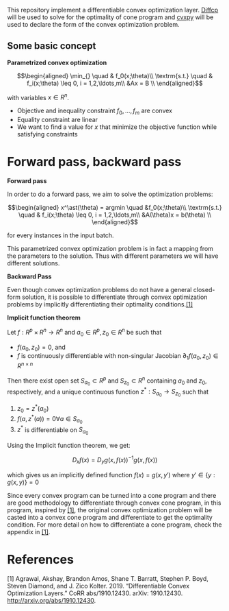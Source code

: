 This repository implement a differentiable convex optimization layer. [Diffcp](https://github.com/cvxgrp/diffcp) will be used to solve for the optimality of cone program and [cvxpy](https://github.com/cvxpy/cvxpy) will be used to declare the form of the convex optimization problem.

## Some basic concept

**Parametrized convex optimization**

$$\begin{aligned}
\min_{} \quad & f_0(x;\theta)\\
\textrm{s.t.} \quad & f_i(x;\theta) \leq 0, i = 1,2,\ldots,m\\
  &Ax = B    \\
\end{aligned}$$

with variables $x \in R^n$. 

- Objective and inequality constraint $f_0,\ldots,f_m$ are convex
- Equality constraint are linear
- We want to find a value for $x$ that minimize the objective function while satisfying constraints

# Forward pass, backward pass

**Forward pass**

In order to do a forward pass, we aim to solve the optimization problems:

$$\begin{aligned}
x^\ast(\theta) = argmin \quad &f_0(x;\theta)\\
\textrm{s.t.} \quad & f_i(x;\theta) \leq 0, i = 1,2,\ldots,m\\
  &A(\theta)x = b(\theta)    \\
\end{aligned}$$ 

for every instances in the input batch. 

This parametrized convex optimization problem is in fact a mapping from the parameters to the solution. Thus with different parameters we will have different solutions. 

**Backward Pass**

Even though convex optimization problems do not have a general closed-form solution, it is possible to differentiate through convex optimization problems by implicitly differentiating their optimality conditions.[[1]](#1) 

**Implicit function theorem**

Let $f: R^p \times R^n \to R^n$ and $a_0 \in R^p,z_0 \in R^n$ be such that

- $f(a_0,z_0) = 0$, and
- $f$ is continuously differentiable with non-singular Jacobian $\partial_1 f(a_0,z_0) \in R^{n \times n}$

Then there exist open set $S_{a_0} \subset R^p$ and $S_{z_0} \subset R^n$ containing $a_0$ and $z_0$, respectively, and a unique continuous function $z^\ast:S_{a_0} \to S_{z_0}$ such that

1. $z_0 = z^\ast(a_0)$
2. $f(a,z^\ast(a)) = 0 \forall a \in S_{a_0}$
3. $z^\ast$ is differentiable on $S_{a_0}$

Using the Implicit function theorem, we get:

$$D_x f(x) = D_y g(x,f(x))^{-1}g(x,f(x))$$

which gives us an implicitly defined function $f(x) = g(x,y')$ where $y' \in \{y: g(x,y)\} = 0$

Since every convex program can be turned into a cone program and there are good methodology to differentiate through convex cone program, in this program, inspired by [[1]](#1), the original convex optimization problem will be casted into a convex cone program and differentiate to get the optimality condition. For more detail on how to differentiate a cone program, check the appendix in [[1]](#1).





# References

<a id="1">[1]</a> Agrawal, Akshay, Brandon Amos, Shane T. Barratt, Stephen P. Boyd, Steven Diamond, and J. Zico Kolter. 2019. “Differentiable Convex Optimization Layers.” CoRR abs/1910.12430. arXiv: 1910.12430. http://arxiv.org/abs/1910.12430.







## 
